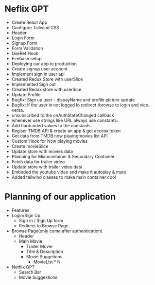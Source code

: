 # Neflix GPT

- Create React App
- Configure Tailwind CSS
- Header
- Login Form
- Signup Form
- Form Validation
- UseRef Hook
- Firebase setup
- Deploying our app to production
- Create signup user account
- Implement sign in user api
- Created Redux Store with userSlice
- Implemented Sign out
- Created Redux store with userSice
- Update Profile
- Bugfix: Sign up user - dispayName and profile picture update
- Bugfix: If the user in not logged In redirect /browse to login and vice-versa.
- unsubscribed to the onAuthStateChanged callback
- whenever use strings like URL always use constants.
- Add hardcoded values to the constants
- Regiser TMDB API & create an app & get access token
- Get data from TMDB now playingmovies list API
- Custom Hook for Now playing movies
- Create movieSlice
- Update store with movies data
- Plainning for Miancontainer & Secondary Container
- Fetch data for trailer video
- Update store with trailer video data
- Embeded the youtube video and make it autoplay & mute
- Added tailwind classes to make main container cool

# Planning of our application

- Features
- Login/Sign Up
  - Sign In / Sign Up form
  - Redirect to Browse Page
- Browse Page(only come after authentication)
  - Header
  - Main Movie
    - Trailer Movie
    - Title & Description
    - Movie Suggetions
      - MovieList \* N
- Netflix GPT
  - Search Bar
  - Movie Suggestions
